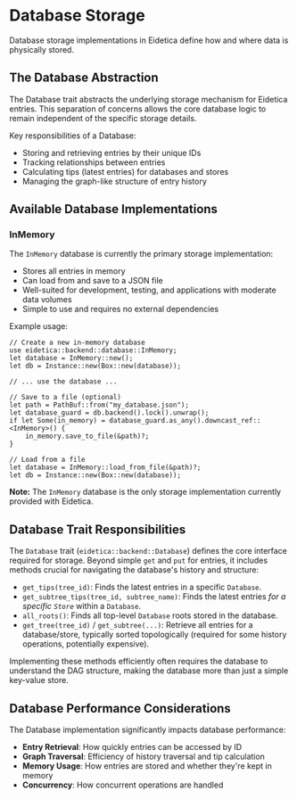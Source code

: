# Database Storage

Database storage implementations in Eidetica define how and where data is physically stored.

## The Database Abstraction

The Database trait abstracts the underlying storage mechanism for Eidetica entries. This separation of concerns allows the core database logic to remain independent of the specific storage details.

Key responsibilities of a Database:

- Storing and retrieving entries by their unique IDs
- Tracking relationships between entries
- Calculating tips (latest entries) for databases and stores
- Managing the graph-like structure of entry history

## Available Database Implementations

### InMemory

The `InMemory` database is currently the primary storage implementation:

- Stores all entries in memory
- Can load from and save to a JSON file
- Well-suited for development, testing, and applications with moderate data volumes
- Simple to use and requires no external dependencies

Example usage:

```rust,ignore
// Create a new in-memory database
use eidetica::backend::database::InMemory;
let database = InMemory::new();
let db = Instance::new(Box::new(database));

// ... use the database ...

// Save to a file (optional)
let path = PathBuf::from("my_database.json");
let database_guard = db.backend().lock().unwrap();
if let Some(in_memory) = database_guard.as_any().downcast_ref::<InMemory>() {
    in_memory.save_to_file(&path)?;
}

// Load from a file
let database = InMemory::load_from_file(&path)?;
let db = Instance::new(Box::new(database));
```

**Note:** The `InMemory` database is the only storage implementation currently provided with Eidetica.

<!-- TODO: Document other database implementations when available (e.g., persistent storage, distributed databases) -->

## Database Trait Responsibilities

The `Database` trait (`eidetica::backend::Database`) defines the core interface required for storage. Beyond simple `get` and `put` for entries, it includes methods crucial for navigating the database's history and structure:

- `get_tips(tree_id)`: Finds the latest entries in a specific `Database`.
- `get_subtree_tips(tree_id, subtree_name)`: Finds the latest entries _for a specific `Store`_ within a `Database`.
- `all_roots()`: Finds all top-level `Database` roots stored in the database.
- `get_tree(tree_id)` / `get_subtree(...)`: Retrieve all entries for a database/store, typically sorted topologically (required for some history operations, potentially expensive).

Implementing these methods efficiently often requires the database to understand the DAG structure, making the database more than just a simple key-value store.

## Database Performance Considerations

The Database implementation significantly impacts database performance:

- **Entry Retrieval**: How quickly entries can be accessed by ID
- **Graph Traversal**: Efficiency of history traversal and tip calculation
- **Memory Usage**: How entries are stored and whether they're kept in memory
- **Concurrency**: How concurrent operations are handled
